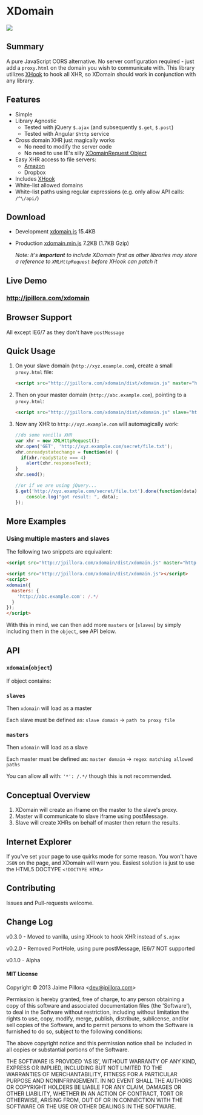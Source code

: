 # XDomain

<a href="https://twitter.com/intent/tweet?hashtags=xdomain&original_referer=http%3A%2F%2Fgithub.com%2F&text=XDomain+-+A+pure+JavaScript+CORS+alternative&tw_p=tweetbutton&url=https%3A%2F%2Fgithub.com%2Fjpillora%2Fxdomain" target="_blank">
  <img src="http://jpillora.com/github-twitter-button/img/tweet.png"></img>
</a>

## Summary

A pure JavaScript CORS alternative. No server configuration required - 
just add a `proxy.html` on the domain you wish to communicate with. This
library utilizes [XHook](http://jpillora.com/xhook) to hook all XHR, so XDomain should work in
conjunction with any library.

## Features

* Simple
* Library Agnostic
  * Tested with jQuery `$.ajax` (and subsequently `$.get`, `$.post`)
  * Tested with Angular `$http` service
* Cross domain XHR just magically works
  * No need to modify the server code
  * No need to use IE's silly [XDomainRequest Object](http://msdn.microsoft.com/en-us/library/ie/cc288060.aspx)
* Easy XHR access to file servers:
  * [Amazon](http://jpillora.com/xdomain)
  * Dropbox
* Includes [XHook](http://jpillora.com/xhook)
* White-list allowed domains
* White-list paths using regular expressions (e.g. only allow API calls: `/^\/api/`)

## Download

* Development [xdomain.js](http://jpillora.com/xdomain/dist/xdomain.js) 15.4KB
* Production [xdomain.min.js](http://jpillora.com/xdomain/dist/xdomain..minjs) 7.2KB (1.7KB Gzip)

  *Note: It's **important** to include XDomain first as other libraries may
    store a reference to `XMLHttpRequest` before XHook can patch it*

## Live Demo

### http://jpillora.com/xdomain

## Browser Support

All except IE6/7 as they don't have `postMessage`

## Quick Usage

1. On your slave domain (`http://xyz.example.com`), create a small `proxy.html` file:
  
    ``` html
    <script src="http://jpillora.com/xdomain/dist/xdomain.js" master="http://abc.example.com"></script>
    ```

2. Then on your master domain (`http://abc.example.com`), pointing to a `proxy.html`:

    ``` html
    <script src="http://jpillora.com/xdomain/dist/xdomain.js" slave="http://xyz.example.com/proxy.html"></script>
    ```

3. Now any XHR to `http://xyz.example.com` will automagically work: 

    ``` js
    //do some vanilla XHR
    var xhr = new XMLHttpRequest();
    xhr.open('GET', 'http://xyz.example.com/secret/file.txt');
    xhr.onreadystatechange = function(e) {
      if(xhr.readyState === 4)
        alert(xhr.responseText);
    }
    xhr.send();

    //or if we are using jQuery...
    $.get('http://xyz.example.com/secret/file.txt').done(function(data) {
        console.log("got result: ", data);
    });
    ```

## More Examples

### Using multiple masters and slaves

The following two snippets are equivalent:

``` html
<script src="http://jpillora.com/xdomain/dist/xdomain.js" master="http://abc.example.com"></script>
```
``` html
<script src="http://jpillora.com/xdomain/dist/xdomain.js"></script>
<script>
xdomain({
  masters: {
  	'http://abc.example.com': /.*/
  }
});
</script>
```

With this in mind, we can then add more `masters` or (`slaves`) by simply including them
in the `object`, see API below.

## API

### `xdomain`(`object`)

If object contains:

### `slaves`

Then `xdomain` will load as a master

Each slave must be defined as: `slave domain` -> `path to proxy file` 

### `masters`

Then `xdomain` will load as a slave

Each master must be defined as: `master domain` -> `regex matching allowed paths` 

You can allow all with: `'*': /.*/` though this is not recommended.

## Conceptual Overview

1. XDomain will create an iframe on the master to the slave's proxy.
2. Master will communicate to slave iframe using postMessage.
3. Slave will create XHRs on behalf of master then return the results.

## Internet Explorer

If you've set your page to use quirks mode for some reason. You won't
have `JSON` on the page, and XDomain will warn you. Easiest solution is
just to use the HTML5 DOCTYPE `<!DOCTYPE HTML>`

## Contributing

Issues and Pull-requests welcome.

## Change Log

v0.3.0 - Moved to vanilla, using XHook to hook XHR instead of `$.ajax`

v0.2.0 - Removed PortHole, using pure postMessage, IE6/7 NOT supported

v0.1.0 - Alpha

#### MIT License

Copyright © 2013 Jaime Pillora &lt;dev@jpillora.com&gt;

Permission is hereby granted, free of charge, to any person obtaining
a copy of this software and associated documentation files (the
'Software'), to deal in the Software without restriction, including
without limitation the rights to use, copy, modify, merge, publish,
distribute, sublicense, and/or sell copies of the Software, and to
permit persons to whom the Software is furnished to do so, subject to
the following conditions:

The above copyright notice and this permission notice shall be
included in all copies or substantial portions of the Software.

THE SOFTWARE IS PROVIDED 'AS IS', WITHOUT WARRANTY OF ANY KIND,
EXPRESS OR IMPLIED, INCLUDING BUT NOT LIMITED TO THE WARRANTIES OF
MERCHANTABILITY, FITNESS FOR A PARTICULAR PURPOSE AND NONINFRINGEMENT.
IN NO EVENT SHALL THE AUTHORS OR COPYRIGHT HOLDERS BE LIABLE FOR ANY
CLAIM, DAMAGES OR OTHER LIABILITY, WHETHER IN AN ACTION OF CONTRACT,
TORT OR OTHERWISE, ARISING FROM, OUT OF OR IN CONNECTION WITH THE
SOFTWARE OR THE USE OR OTHER DEALINGS IN THE SOFTWARE.

